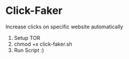 Click-Faker
===========

Increase clicks on specific website automatically 

1. Setup TOR 
2. chmod +x click-faker.sh
2. Run Script :) 

